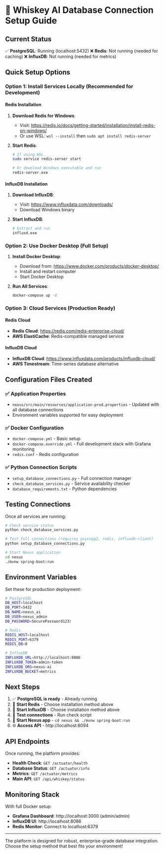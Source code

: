 # 🚀 Whiskey AI Database Connection Setup Guide

## Current Status
✅ **PostgreSQL**: Running (localhost:5432)
❌ **Redis**: Not running (needed for caching)
❌ **InfluxDB**: Not running (needed for metrics)

## Quick Setup Options

### Option 1: Install Services Locally (Recommended for Development)

#### Redis Installation
1. **Download Redis for Windows**:
   - Visit: https://redis.io/docs/getting-started/installation/install-redis-on-windows/
   - Or use WSL: `wsl --install` then `sudo apt install redis-server`

2. **Start Redis**:
   ```bash
   # If using WSL
   sudo service redis-server start
   
   # Or download Windows executable and run
   redis-server.exe
   ```

#### InfluxDB Installation
1. **Download InfluxDB**:
   - Visit: https://www.influxdata.com/downloads/
   - Download Windows binary

2. **Start InfluxDB**:
   ```bash
   # Extract and run
   influxd.exe
   ```

### Option 2: Use Docker Desktop (Full Setup)

1. **Install Docker Desktop**:
   - Download from: https://www.docker.com/products/docker-desktop/
   - Install and restart computer
   - Start Docker Desktop

2. **Run All Services**:
   ```bash
   docker-compose up -d
   ```

### Option 3: Cloud Services (Production Ready)

#### Redis Cloud
- **Redis Cloud**: https://redis.com/redis-enterprise-cloud/
- **AWS ElastiCache**: Redis-compatible managed service

#### InfluxDB Cloud
- **InfluxDB Cloud**: https://www.influxdata.com/products/influxdb-cloud/
- **AWS Timestream**: Time-series database alternative

## Configuration Files Created

### ✅ Application Properties
- `nexus/src/main/resources/application-prod.properties` - Updated with all database connections
- Environment variables supported for easy deployment

### ✅ Docker Configuration
- `docker-compose.yml` - Basic setup
- `docker-compose.override.yml` - Full development stack with Grafana monitoring
- `redis.conf` - Redis configuration

### ✅ Python Connection Scripts
- `setup_database_connections.py` - Full connection manager
- `check_database_services.py` - Service availability checker
- `database_requirements.txt` - Python dependencies

## Testing Connections

Once all services are running:

```bash
# Check service status
python check_database_services.py

# Test full connections (requires psycopg2, redis, influxdb-client)
python setup_database_connections.py

# Start Nexus application
cd nexus
./mvnw spring-boot:run
```

## Environment Variables

Set these for production deployment:

```bash
# PostgreSQL
DB_HOST=localhost
DB_PORT=5432
DB_NAME=nexus_ai
DB_USER=nexus_admin
DB_PASSWORD=SecurePassword123!

# Redis
REDIS_HOST=localhost
REDIS_PORT=6379
REDIS_DB=0

# InfluxDB
INFLUXDB_URL=http://localhost:8086
INFLUXDB_TOKEN=admin-token
INFLUXDB_ORG=nexus-ai
INFLUXDB_BUCKET=metrics
```

## Next Steps

1. ✅ **PostgreSQL is ready** - Already running
2. 🔧 **Start Redis** - Choose installation method above
3. 🔧 **Start InfluxDB** - Choose installation method above  
4. 🧪 **Test connections** - Run check script
5. 🚀 **Start Nexus app** - `cd nexus && ./mvnw spring-boot:run`
6. 🌐 **Access API** - http://localhost:8094

## API Endpoints

Once running, the platform provides:

- **Health Check**: `GET /actuator/health`
- **Database Status**: `GET /actuator/info`
- **Metrics**: `GET /actuator/metrics`
- **Main API**: `GET /api/whiskey/status`

## Monitoring Stack

With full Docker setup:
- **Grafana Dashboard**: http://localhost:3000 (admin/admin)
- **InfluxDB UI**: http://localhost:8086
- **Redis Monitor**: Connect to localhost:6379

---

The platform is designed for robust, enterprise-grade database integration. Choose the setup method that best fits your environment!